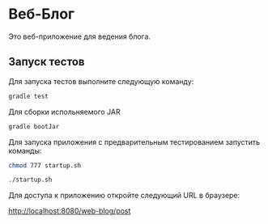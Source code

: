 # Веб-Блог

Это веб-приложение для ведения блога.

## Запуск тестов

Для запуска тестов выполните следующую команду:

```bash
gradle test
```

Для сборки испольняемого JAR
```bash
gradle bootJar
```

Для запуска приложения с предварительным тестированием запустить команды:

```bash
chmod 777 startup.sh
```
```bash
./startup.sh
```

Для доступа к приложению откройте следующий URL в браузере:

[http://localhost:8080/web-blog/post](http://localhost:8080/web-blog/post)



